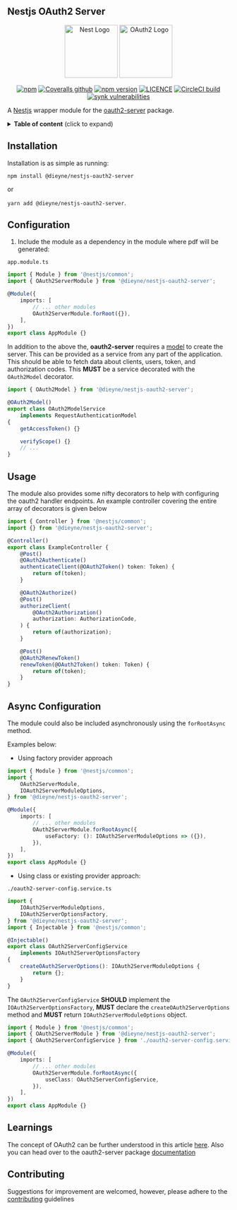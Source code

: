 ## Nestjs OAuth2 Server

<p align="center">
  <a href="http://nestjs.com/" target="blank"><img src="https://nestjs.com/img/logo-small.svg" width="120" alt="Nest Logo" /></a>
  <img src="https://github.com/dieyne/nestjs-oauth2-server/blob/master/oauth2.png?raw=true" width="120" alt="OAuth2 Logo" />
</p>

<p align='center'>
    <a href="https://www.npmjs.com/package/@dieyne/nestjs-oauth2-server" target='_blank'><img alt="npm" src="https://img.shields.io/npm/dm/@dieyne/nestjs-oauth2-server" alt="NPM Downloads"></a>
    <a href="https://coveralls.io/github/dieyne/nestjs-oauth2-server" target="_blank" rel="noopener noreferrer"><img alt="Coveralls github" src="https://img.shields.io/coveralls/github/dieyne/nestjs-oauth2-server"></a>
    <a href="https://npmjs.com/@dieyne/nestjs-oauth2-server" target="_blank" rel="noopener noreferrer"><img alt="npm version" src="https://img.shields.io/npm/v/@dieyne/nestjs-oauth2-server?label=NPM&logo=NPM"></a>
    <a href="https://npmjs.com/@dieyne/nestjs-oauth2-server" target="_blank" rel="noopener noreferrer"><img alt="LICENCE" src="https://img.shields.io/npm/l/@dieyne/nestjs-oauth2-server"></a>
    <a href="https://circleci.com/gh/dieyne/nestjs-oauth2-server" target="_blank" rel="noopener noreferrer"><img alt="CircleCI build" src="https://img.shields.io/circleci/build/gh/dieyne/nestjs-oauth2-server/master"></a>
    <a href="https://www.npmjs.com/package/@dieyne/nestjs-oauth2-server" target="_blank" rel="noopener noreferrer"><img alt="synk vulnerabilities" src="https://img.shields.io/snyk/vulnerabilities/npm/@dieyne/nestjs-oauth2-server"></a>
</p>

<p>
A <a href="https://nestjs.com" target='_blank'>Nestjs</a> wrapper module for the <a href='https://oauth2-server.readthedocs.io/en/latest/index.html' target='_blank'>oauth2-server</a> package.
</p>

<details>
<summary><strong>Table of content</strong> (click to expand)</summary>

<!-- toc -->

-   [Installation](#installation)
-   [Configuration](#configuration)
-   [Usage](#usage)
-   [Learnings](#learnings)
-   [Contributing](#contributing)
    <!-- tocstop -->
    </details>

## Installation

Installation is as simple as running:

`npm install @dieyne/nestjs-oauth2-server`

or

`yarn add @dieyne/nestjs-oauth2-server`.

## Configuration

1. Include the module as a dependency in the module where pdf will be generated:

`app.module.ts`

```ts
import { Module } from '@nestjs/common';
import { OAuth2ServerModule } from '@dieyne/nestjs-oauth2-server';

@Module({
    imports: [
        // ... other modules
        OAuth2ServerModule.forRoot({}),
    ],
})
export class AppModule {}
```

In addition to the above the, **oauth2-server** requires a [model](https://oauth2-server.readthedocs.io/en/latest/model/overview.html) to create the server. This can be provided as a service from any part of the application. This should be able to fetch data about clients, users, token, and authorization codes. This **MUST** be a service decorated with the `OAuth2Model` decorator.

```ts
import { OAuth2Model } from '@dieyne/nestjs-oauth2-server';

@OAuth2Model()
export class OAuth2ModelService
    implements RequestAuthenticationModel
{
    getAccessToken() {}

    verifyScope() {}
    // ...
}
```

## Usage

The module also provides some nifty decorators to help with configuring the oauth2 handler endpoints. An example controller covering the entire array of decorators is given below

```ts
import { Controller } from '@nestjs/common';
import {} from '@dieyne/nestjs-oauth2-server';

@Controller()
export class ExampleController {
    @Post()
    @OAuth2Authenticate()
    authenticateClient(@OAuth2Token() token: Token) {
        return of(token);
    }

    @OAuth2Authorize()
    @Post()
    authorizeClient(
        @OAuth2Authorization()
        authorization: AuthorizationCode,
    ) {
        return of(authorization);
    }

    @Post()
    @OAuth2RenewToken()
    renewToken(@OAuth2Token() token: Token) {
        return of(token);
    }
}
```

## Async Configuration

The module could also be included asynchronously using the `forRootAsync` method.

Examples below:

-   Using factory provider approach

```ts
import { Module } from '@nestjs/common';
import {
    OAuth2ServerModule,
    IOAuth2ServerModuleOptions,
} from '@dieyne/nestjs-oauth2-server';

@Module({
    imports: [
        // ... other modules
        OAuth2ServerModule.forRootAsync({
            useFactory: (): IOAuth2ServerModuleOptions => ({}),
        }),
    ],
})
export class AppModule {}
```

-   Using class or existing provider approach:

`./oauth2-server-config.service.ts`

```ts
import {
    IOAuth2ServerModuleOptions,
    IOAuth2ServerOptionsFactory,
} from '@dieyne/nestjs-oauth2-server';
import { Injectable } from '@nestjs/common';

@Injectable()
export class OAuth2ServerConfigService
    implements IOAuth2ServerOptionsFactory
{
    createOAuth2ServerOptions(): IOAuth2ServerModuleOptions {
        return {};
    }
}
```

The `OAuth2ServerConfigService` **SHOULD** implement the `IOAuth2ServerOptionsFactory`, **MUST** declare the `createOAuth2ServerOptions` method and **MUST** return `IOAuth2ServerModuleOptions` object.

```ts
import { Module } from '@nestjs/common';
import { OAuth2ServerModule } from '@dieyne/nestjs-oauth2-server';
import { OAuth2ServerConfigService } from './oauth2-server-config.service.ts';

@Module({
    imports: [
        // ... other modules
        OAuth2ServerModule.forRootAsync({
            useClass: OAuth2ServerConfigService,
        }),
    ],
})
export class AppModule {}
```

## Learnings

The concept of OAuth2 can be further understood in this article [here](https://www.digitalocean.com/community/tutorials/an-introduction-to-oauth-2). Also you can head over to the oauth2-server package [documentation](package)

## Contributing

Suggestions for improvement are welcomed, however, please adhere to the [contributing](./Contributing.md) guidelines

[package]: https://oauth2-server.readthedocs.io/en/latest/index.html
